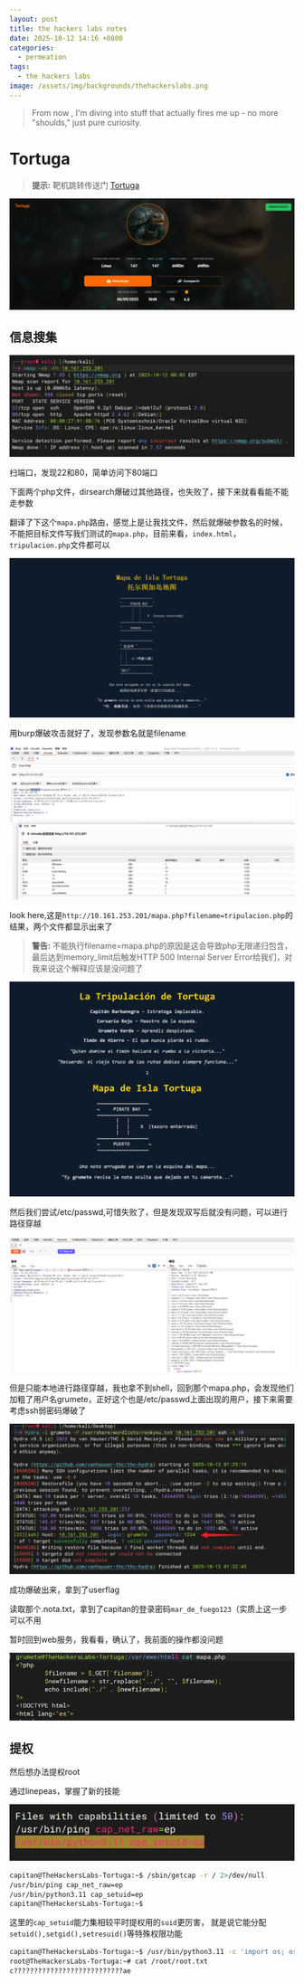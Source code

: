 ```yaml
---
layout: post
title: the hackers labs notes
date: 2025-10-12 14:16 +0800
categories: 
  - permeation
tags: 
  - the hackers labs
image: /assets/img/backgrounds/thehackerslabs.png
---
```



> From now , I'm diving into stuff that actually fires me up - no more "shoulds," just pure curiosity.

# Tortuga

> **提示:** 靶机跳转传送门
[Tortuga](https://labs.thehackerslabs.com/machines/131)

<img src="/assets/img/thehackerslabs-notes/20251012150814_008.webp" alt="image-20251012143004040" style="zoom:50%;" />

## 信息搜集

![img](/assets/img/thehackerslabs-notes/20251012150813_000.webp)

扫端口，发现22和80，简单访问下80端口

下面两个php文件，dirsearch爆破过其他路径，也失败了，接下来就看看能不能走参数

翻译了下这个`mapa.php`路由，感觉上是让我找文件，然后就爆破参数名的时候，不能把目标文件写我们测试的`mapa.php`，目前来看，`index.html`，`tripulacion.php`文件都可以

![img](/assets/img/thehackerslabs-notes/20251012150813_001.webp)

用burp爆破攻击就好了，发现参数名就是filename

![img](/assets/img/thehackerslabs-notes/20251012150813_002.webp)

look here,这是`http://10.161.253.201/mapa.php?filename=tripulacion.php`的结果，两个文件都显示出来了
> **警告:** 不能执行filename=mapa.php的原因是这会导致php无限递归包含，最后达到memory_limit后触发HTTP 500 Internal Server Error给我们，对我来说这个解释应该是没问题了


![img](/assets/img/thehackerslabs-notes/20251012150813_003.webp)

然后我们尝试/etc/passwd,可惜失败了，但是发现双写后就没有问题，可以进行路径穿越

![img](/assets/img/thehackerslabs-notes/20251012150813_004.webp)

但是只能本地进行路径穿越，我也拿不到shell，回到那个mapa.php，会发现他们加粗了用户名grumete，正好这个也是/etc/passwd上面出现的用户，接下来需要考虑ssh弱密码爆破了

![img](/assets/img/thehackerslabs-notes/20251012150813_005.webp)

成功爆破出来，拿到了userflag

读取那个.nota.txt，拿到了capitan的登录密码`mar_de_fuego123`（实质上这一步可以不用

暂时回到web服务，我看看，确认了，我前面的操作都没问题

![img](/assets/img/thehackerslabs-notes/20251012150813_006.webp)

## 提权

然后想办法提权root

通过linepeas，掌握了新的技能

![img](/assets/img/thehackerslabs-notes/20251012150814_007.webp)

```bash
capitan@TheHackersLabs-Tortuga:~$ /sbin/getcap -r / 2>/dev/null
/usr/bin/ping cap_net_raw=ep
/usr/bin/python3.11 cap_setuid=ep
capitan@TheHackersLabs-Tortuga:~$ 
```

这里的`cap_setuid`能力集相较平时提权用的`suid`更厉害， 就是说它能分配`setuid(),setgid(),setresuid()`等特殊权限功能

```bash
capitan@TheHackersLabs-Tortuga:~$ /usr/bin/python3.11 -c 'import os; os.setuid(0); os.system("/bin/bash")'
root@TheHackersLabs-Tortuga:~# cat /root/root.txt
c???????????????????????????ae
```























